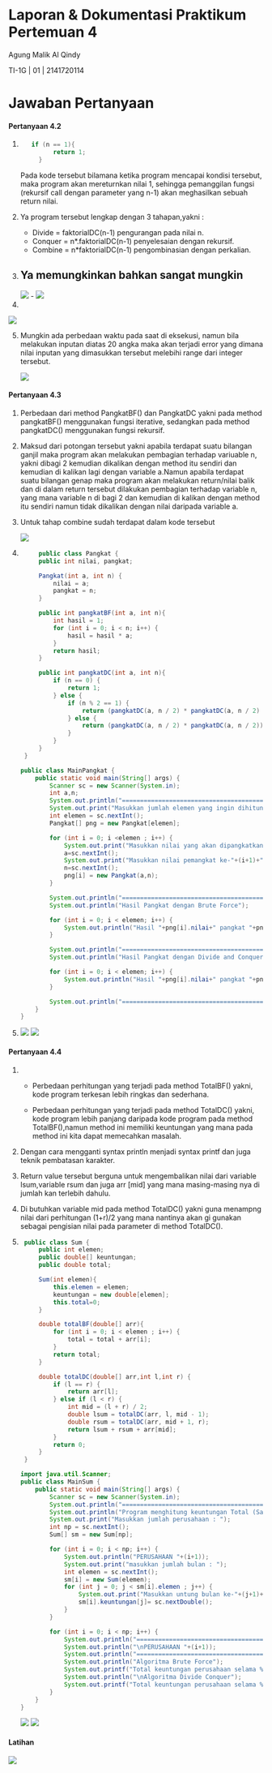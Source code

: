 # Laporan & Dokumentasi Praktikum Pertemuan 4

Agung Malik Al Qindy

TI-1G | 01 | 2141720114

# Jawaban Pertanyaan

#### **Pertanyaan 4.2**
1. ``` java
      if (n == 1){
            return 1;
        }
    ```
    Pada kode tersebut bilamana ketika program mencapai kondisi tersebut, maka program akan  mereturnkan nilai 1, sehingga pemanggilan fungsi (rekursif call  dengan parameter yang n-1) akan meghasilkan sebuah return nilai.
2. Ya program tersebut lengkap dengan 3 tahapan,yakni : 
   - Divide = faktorialDC(n-1) pengurangan pada nilai n.
   - Conquer = n*.faktorialDC(n-1) penyelesaian dengan rekursif.
   - Combine = n*faktorialDC(n-1) pengombinasian dengan perkalian.
3. Ya memungkinkan bahkan sangat mungkin
   - 
     
     <img src = 'while.png'>
   - 
    
     <img src = 'dowhile.png'>


4. 
   
   <img src = 'waktu.png'>

5. Mungkin ada perbedaan waktu pada saat di eksekusi, namun bila melakukan inputan diatas 20 angka maka akan terjadi error yang dimana nilai inputan yang dimasukkan tersebut melebihi range dari integer tersebut.
   
   <img src = '20.png'>


#### **Pertanyaan 4.3**
1. Perbedaan dari method PangkatBF() dan PangkatDC yakni pada method pangkatBF() menggunakan fungsi iterative, sedangkan pada method pangkatDC() menggunakan fungsi rekursif.
2. Maksud dari potongan tersebut yakni apabila terdapat suatu bilangan ganjil maka program akan melakukan pembagian terhadap variuable n, yakni dibagi 2 kemudian dikalikan dengan method itu sendiri dan kemudian di kalikan lagi dengan variable a.Namun apabila terdapat suatu bilangan genap maka program akan melakukan return/nilai balik dan di dalam return tersebut dilakukan pembagian terhadap variable n, yang mana variable n di bagi 2 dan kemudian di kalikan dengan method itu sendiri namun tidak dikalikan dengan nilai daripada variable a.
3. Untuk tahap combine sudah terdapat dalam kode tersebut
   
   <img src = 'combine.png'>
4. ``` java
        public class Pangkat {
        public int nilai, pangkat;

        Pangkat(int a, int n) {
            nilai = a;
            pangkat = n;
        }

        public int pangkatBF(int a, int n){
            int hasil = 1;
            for (int i = 0; i < n; i++) {
                hasil = hasil * a;
            }
            return hasil;
        }

        public int pangkatDC(int a, int n){
            if (n == 0) {
                return 1;
            } else {
                if (n % 2 == 1) {
                    return (pangkatDC(a, n / 2) * pangkatDC(a, n / 2) * a);
                } else {
                    return (pangkatDC(a, n / 2) * pangkatDC(a, n / 2));
                }
            }
        }
    }
    ``` 

    ``` java
    public class MainPangkat {
		public static void main(String[] args) {
			Scanner sc = new Scanner(System.in);
			int a,n;
			System.out.println("=======================================");
			System.out.print("Masukkan jumlah elemen yang ingin dihitung : ");
			int elemen = sc.nextInt();
			Pangkat[] png = new Pangkat[elemen];

			for (int i = 0; i <elemen ; i++) { 
				System.out.print("Masukkan nilai yang akan dipangkatkan ke-"+(i+1)+" : ");
				a=sc.nextInt();
				System.out.print("Masukkan nilai pemangkat ke-"+(i+1)+" : ");
				n=sc.nextInt();
				png[i] = new Pangkat(a,n);
			}

			System.out.println("=======================================");
			System.out.println("Hasil Pangkat dengan Brute Force");

			for (int i = 0; i < elemen; i++) {
				System.out.println("Hasil "+png[i].nilai+" pangkat "+png[i].pangkat+" adalah : "+png[i].pangkatBF(png[i].nilai,png[i].pangkat));
			}

			System.out.println("=======================================");
			System.out.println("Hasil Pangkat dengan Divide and Conquer");

			for (int i = 0; i < elemen; i++) {
				System.out.println("Hasil "+png[i].nilai+" pangkat "+png[i].pangkat+" adalah : "+png[i].pangkatDC(png[i].nilai,png[i].pangkat));
			}

			System.out.println("=======================================");
		}
	}
    ``` 

5. 
   <img src = '1.png'>

   <img src = '2.png'>

#### **Pertanyaan 4.4**
1. - Perbedaan perhitungan yang terjadi pada method TotalBF() yakni, kode program
   terkesan lebih ringkas dan sederhana.

   - Perbedaan perhitungan yang terjadi pada method TotalDC() yakni, kode program lebih panjang daripada kode program pada method TotalBF(),namun method ini memiliki keuntungan yang mana pada method ini kita dapat memecahkan masalah.

2. Dengan cara mengganti syntax println menjadi syntax printf dan juga teknik pembatasan karakter.
3. Return value tersebut berguna untuk mengembalikan nilai dari variable lsum,variable rsum dan juga arr [mid] yang mana masing-masing nya di jumlah kan terlebih dahulu.
4. Di butuhkan variable mid pada method TotalDC() yakni guna menampng nilai dari perhitungan (1+r)/2 yang mana nantinya akan gi gunakan sebagai pengisian nilai pada parameter di method TotalDC().
5. ``` java
    public class Sum {
        public int elemen;
        public double[] keuntungan;
        public double total;

        Sum(int elemen){
            this.elemen = elemen;
            keuntungan = new double[elemen];
            this.total=0;
        }

        double totalBF(double[] arr){
            for (int i = 0; i < elemen ; i++) {
                total = total + arr[i];
            }
            return total;
        }

        double totalDC(double[] arr,int l,int r) {
            if (l == r) {
                return arr[l];
            } else if (l < r) {
                int mid = (l + r) / 2;
                double lsum = totalDC(arr, l, mid - 1);
                double rsum = totalDC(arr, mid + 1, r);
                return lsum + rsum + arr[mid];
            }
            return 0;
        }
    }
    ``` 

    ``` java
    import java.util.Scanner;
    public class MainSum {
        public static void main(String[] args) {
            Scanner sc = new Scanner(System.in);
            System.out.println("=============================================");
            System.out.println("Program menghitung keuntungan Total (Satuan Juta. Misal 5.9)");
            System.out.print("Masukkan jumlah perusahaan : ");
            int np = sc.nextInt();
            Sum[] sm = new Sum[np];

            for (int i = 0; i < np; i++) {
                System.out.println("PERUSAHAAN "+(i+1));
                System.out.print("masukkan jumlah bulan : ");
                int elemen = sc.nextInt();
                sm[i] = new Sum(elemen);
                for (int j = 0; j < sm[i].elemen ; j++) {
                    System.out.print("Masukkan untung bulan ke-"+(j+1)+" = ");
                    sm[i].keuntungan[j]= sc.nextDouble();
                }
            }

            for (int i = 0; i < np; i++) {
                System.out.println("=============================================");
                System.out.println("\nPERUSAHAAN "+(i+1));
                System.out.println("=============================================");
                System.out.println("Algoritma Brute Force");
                System.out.printf("Total keuntungan perusahaan selama %d bulan adalah = %.2f\n",sm[i].elemen,sm[i].totalBF(sm[i].keuntungan));
                System.out.println("\nAlgoritma Divide Conquer");
                System.out.printf("Total keuntungan perusahaan selama %d bulan adalah = %.2f\n",sm[i].elemen,sm[i].totalDC(sm[i].keuntungan,0 , sm[i].elemen-1));
            }
        }
    }
    ``` 
    <img src = 'sum1.png'>

    <img src = 'sum2.png'>

#### **Latihan**

<img src = 'latihan.png'>
